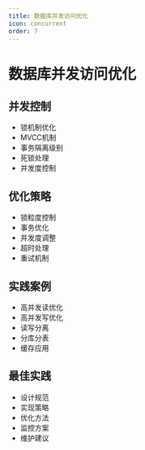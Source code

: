 ```yaml
---
title: 数据库并发访问优化
icon: concurrent
order: 7
---
```


# 数据库并发访问优化

## 并发控制
- 锁机制优化
- MVCC机制
- 事务隔离级别
- 死锁处理
- 并发度控制

## 优化策略
- 锁粒度控制
- 事务优化
- 并发度调整
- 超时处理
- 重试机制

## 实践案例
- 高并发读优化
- 高并发写优化
- 读写分离
- 分库分表
- 缓存应用

## 最佳实践
- 设计规范
- 实现策略
- 优化方法
- 监控方案
- 维护建议

